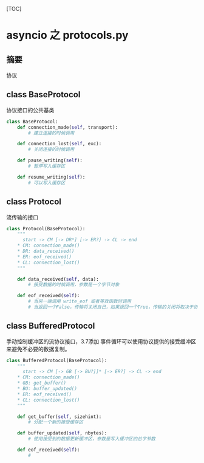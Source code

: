 [TOC]
# asyncio 之 protocols.py
## 摘要
协议
## class BaseProtocol
协议接口的公共基类
```python
class BaseProtocol:
    def connection_made(self, transport):
        # 建立连接的时候调用

    def connection_lost(self, exc):
        # 关闭连接的时候调用

    def pause_writing(self):
		# 暂停写入缓存区

    def resume_writing(self):
        # 可以写入缓存区
```
## class Protocol
流传输的接口
```python
class Protocol(BaseProtocol):
    """
      start -> CM [-> DR*] [-> ER?] -> CL -> end
    * CM: connection_made()
    * DR: data_received()
    * ER: eof_received()
    * CL: connection_lost()
    """

    def data_received(self, data):
		# 接受数据的时候调用，参数是一个字节对象

    def eof_received(self):
		# 当另一端调用 write_eof 或者等效函数时调用
        # 当返回一个False，传输将关闭自己，如果返回一个True，传输的关闭将取决于协议
```
## class BufferedProtocol
手动控制缓冲区的流协议接口，3.7添加
事件循环可以使用协议提供的接受缓冲区来避免不必要的数据复制。
```python
class BufferedProtocol(BaseProtocol):
    """
      start -> CM [-> GB [-> BU?]]* [-> ER?] -> CL -> end
    * CM: connection_made()
    * GB: get_buffer()
    * BU: buffer_updated()
    * ER: eof_received()
    * CL: connection_lost()
    """

    def get_buffer(self, sizehint):
		# 分配一个新的接受缓存区

    def buffer_updated(self, nbytes):
		# 使用接受到的数据更新缓冲区，参数是写入缓冲区的总字节数

    def eof_received(self):
		#
```